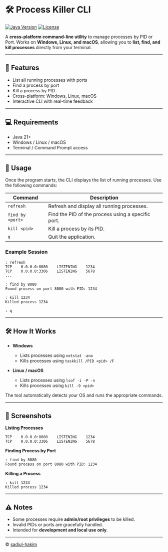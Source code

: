 # 🛠️ Process Killer CLI

[![Java Version](https://img.shields.io/badge/Java-21+-blue)](https://www.oracle.com/java/technologies/javase/jdk17-archive-downloads.html)
[![License](https://img.shields.io/badge/License-MIT-green)](LICENSE)

A **cross-platform command-line utility** to manage processes by PID or Port. Works on **Windows, Linux, and macOS**, allowing you to **list, find, and kill processes** directly from your terminal.

---

## 🌟 Features

* List all running processes with ports
* Find a process by port
* Kill a process by PID
* Cross-platform: Windows, Linux, macOS
* Interactive CLI with real-time feedback

---

## 💻 Requirements

* Java 21+
* Windows / Linux / macOS
* Terminal / Command Prompt access

---

## 📝 Usage

Once the program starts, the CLI displays the list of running processes. Use the following commands:

| Command          | Description                                        |
| ---------------- | -------------------------------------------------- |
| `refresh`        | Refresh and display all running processes.         |
| `find by <port>` | Find the PID of the process using a specific port. |
| `kill <pid>`     | Kill a process by its PID.                         |
| `q`              | Quit the application.                              |

### Example Session

```text
: refresh
TCP    0.0.0.0:8080    LISTENING    1234
TCP    0.0.0.0:3306    LISTENING    5678
...

: find by 8080
Found process on port 8080 with PID: 1234

: kill 1234
Killed process 1234

: q
```

---

## 🛠 How It Works

* **Windows**

  * Lists processes using `netstat -ano`
  * Kills processes using `taskkill /PID <pid> /F`
* **Linux / macOS**

  * Lists processes using `lsof -i -P -n`
  * Kills processes using `kill -9 <pid>`

The tool automatically detects your OS and runs the appropriate commands.

---

## 🎨 Screenshots

**Listing Processes**

```
TCP    0.0.0.0:8080    LISTENING    1234
TCP    0.0.0.0:3306    LISTENING    5678
```

**Finding Process by Port**

```
: find by 8080
Found process on port 8080 with PID: 1234
```

**Killing a Process**

```
: kill 1234
Killed process 1234
```

---

## ⚠️ Notes

* Some processes require **admin/root privileges** to be killed.
* Invalid PIDs or ports are gracefully handled.
* Intended for **development and local use only**.

---

© [sadiul-hakim](https://github.com/sadiul-hakim)